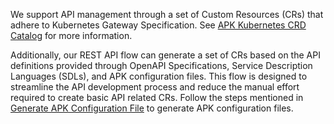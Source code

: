We support API management through a set of Custom Resources (CRs) that adhere to Kubernetes Gateway Specification. See [APK Kubernetes CRD Catalog]({{base_path}}/en/latest/catalogs/kubernetes-crds) for more information.

Additionally, our REST API flow can generate a set of CRs based on the API definitions provided through OpenAPI Specifications, Service Description Languages (SDLs), and APK configuration files. This flow is designed to streamline the API development process and reduce the manual effort required to create basic API related CRs. Follow the steps mentioned in [Generate APK Configuration File]({{base_path}}/en/latest/api-management-overview/tools-for-api-development/#option-2-generate-k8s-custom-resources-using-config-generator-tool-and-deploy-the-api-using-kubernetes-client) to generate APK configuration files.
